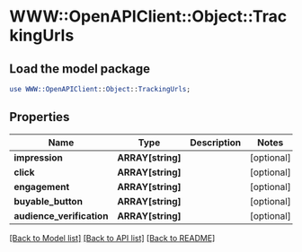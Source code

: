 # WWW::OpenAPIClient::Object::TrackingUrls

## Load the model package
```perl
use WWW::OpenAPIClient::Object::TrackingUrls;
```

## Properties
Name | Type | Description | Notes
------------ | ------------- | ------------- | -------------
**impression** | **ARRAY[string]** |  | [optional] 
**click** | **ARRAY[string]** |  | [optional] 
**engagement** | **ARRAY[string]** |  | [optional] 
**buyable_button** | **ARRAY[string]** |  | [optional] 
**audience_verification** | **ARRAY[string]** |  | [optional] 

[[Back to Model list]](../README.md#documentation-for-models) [[Back to API list]](../README.md#documentation-for-api-endpoints) [[Back to README]](../README.md)


